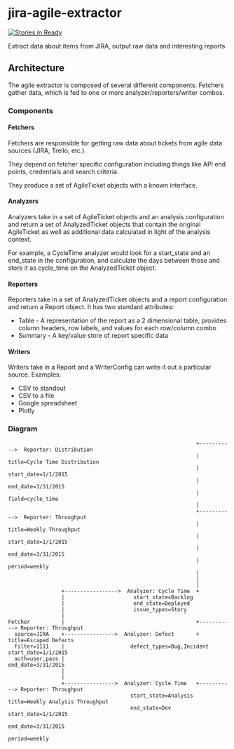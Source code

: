 # jira-agile-extractor

[![Stories in Ready](https://badge.waffle.io/cmheisel/jira-agile-extractor.svg?label=ready&title=Ready)](http://waffle.io/cmheisel/jira-agile-extractor)

Extract data about items from JIRA, output raw data and interesting reports

## Architecture

The agile extractor is composed of several different components. Fetchers gather data, which is fed to one or more analyzer/reporters/writer combos.

### Components

#### Fetchers

Fetchers are responsible for getting raw data about tickets from agile data sources (JIRA, Trello, etc.)

They depend on fetcher specific configuration including things like API end points, credentials and search criteria.

They produce a set of AgileTicket objects with a known interface.

#### Analyzers

Analyzers take in a set of AgileTicket objects and an analysis configuration and return a set of AnalyzedTicket objects that contain the original AgileTicket as well as additional data calculated in light of the analysis context.

For example, a CycleTime analyzer would look for a start_state and an end_state in the configuration, and calculate the days between those and store it as cycle_time on the AnalyzedTicket object.

#### Reporters

Reporters take in a set of AnalyzedTicket objects and a report configuration and return a Report object. It has two standard attributes:
* Table - A representation of the report as a 2 dimensional table, provides column headers, row labels, and values for each row/column combo
* Summary - A key/value store of report specific data

#### Writers

Writers take in a Report and a WriterConfig can write it out a particular source. Examples:
* CSV to standout
* CSV to a file
* Google spreadsheet
* Plotly

### Diagram

```
                                                            +----------->  Reporter: Distribution
                                                            |                title=Cycle Time Distribution
                                                            |                start_date=1/1/2015
                                                            |                end_date=3/31/2015
                                                            |                field=cycle_time
                                                            |
                                                            +----------->  Reporter: Throughput
                                                            |                title=Weekly Throughput
                                                            |                start_date=1/1/2015
                                                            |                end_date=3/31/2015
                                                            |                period=weekly
                                                            |
                                                            |
                                                            |
                 +----------------->  Analyzer: Cycle Time  +
                 |                      start_state=Backlog
                 |                      end_state=Deployed
                 |                      issue_types=Story
                 |
Fetcher          |                                          +-----------> Reporter: Throughput
  source=JIRA    +---------------->  Analyzer: Defect       +               title=Escaped Defects
  filter=1111    |                     defect_types=Bug,Incident            start_date=1/1/2015
  auth=user,pass |                                                          end_date=3/31/2015
                 |
                 |
                 +---------------->  Analyzer: Cycle Time   +-----------> Reporter: Throughput
                                       start_state=Analysis                 title=Weekly Analysis Throughput
                                       end_state=Dev                        start_date=1/1/2015
                                                                            end_date=3/31/2015
                                                                            period=weekly
```
